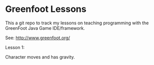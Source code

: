 Greenfoot Lessons
================

This a git repo to track my lessons on teaching programming with the GreenFoot Java Game IDE/framework.

See: http://www.greenfoot.org/

Lesson 1:

Character moves and has gravity.
